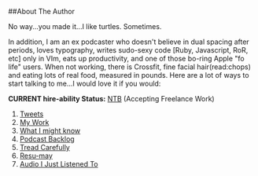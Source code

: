 ##About The Author

No way...you made it...I like turtles. Sometimes. 

In addition, I am an ex podcaster who doesn't believe in dual spacing after periods, loves typography, writes sudo-sexy code [Ruby, Javascript, RoR, etc] only in VIm, eats up productivity, and one of those bo-ring Apple "fo life" users. When not working, there is Crossfit, fine facial hair(read:chops) and eating lots of real food, measured in pounds. Here are a lot of ways to start talking to me...I would love it if you would:

__CURRENT hire-ability Status:__ [NTB][6] (Accepting Freelance Work)

1. [Tweets][1]
1. [My Work][2]
1. [What I might know][7]
1. [Podcast Backlog][3]
1. [Tread Carefully][4]
1. [Resu-may][8]
1. [Audio I Just Listened To][5]

[1]: http://twitter.com/#!/braidn
[2]: https://github.com/bradendouglass
[3]: http://va.wiltj.com/muf/pcepisodes/
[4]: http://www.linkedin.com/in/bradendouglass
[5]: http://www.last.fm/user/gefunk
[6]: https://gimmebar.com/view/4fe9a39629ca157e63000006/big
[7]: https://github.com/bradendouglass/gollum-wiki-pages
[8]: http://bradendouglass.github.com/Resume/
